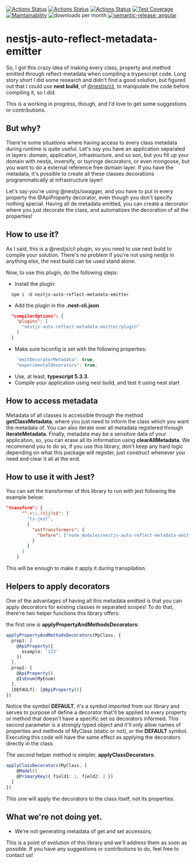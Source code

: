 [![Actions Status](https://github.com/Codibre/nestjs-auto-reflect-metadata-emitter/workflows/build/badge.svg)](https://github.com/Codibre/nestjs-auto-reflect-metadata-emitter/actions)
[![Actions Status](https://github.com/Codibre/nestjs-auto-reflect-metadata-emitter/workflows/test-coverage/badge.svg)](https://github.com/Codibre/nestjs-auto-reflect-metadata-emitter/actions)
[![Actions Status](https://github.com/Codibre/nestjs-auto-reflect-metadata-emitter/workflows/lint/badge.svg)](https://github.com/Codibre/nestjs-auto-reflect-metadata-emitter/actions)
[![Test Coverage](https://api.codeclimate.com/v1/badges/9c5d5262333faef1e8d1/test_coverage)](https://codeclimate.com/github/codibre/nestjs-auto-reflect-metadata-emitter/test_coverage)
[![Maintainability](https://api.codeclimate.com/v1/badges/9c5d5262333faef1e8d1/maintainability)](https://codeclimate.com/github/codibre/nestjs-auto-reflect-metadata-emitter/maintainability)
![downloads per month](https://img.shields.io/npm/dm/nestjs-auto-reflect-metadata-emitter)
[![semantic-release: angular](https://img.shields.io/badge/semantic--release-angular-e10079?logo=semantic-release)](https://github.com/semantic-release/semantic-release)

# nestjs-auto-reflect-metadata-emitter

So, I got this crazy idea of making every class, property and method emitted through reflect-metadata when compiling a trypescript code.
Long story short I did some research and didn't find a good solution, but figured out that I could use **nest build**, of [@nestjs/cli](https://github.com/nestjs/nest-cli), to manipulate the code before compiling it, so I did.

This is a working in progress, though, and I'd love to get some suggestions or contributions.

## But why?

There're some situations where having access to every class metadata during runtime is quite useful. Let's say you have an application separated in layers: domain, application, infrastructure, and so son, but you fill up your domain with nestjs, inversify, or tsyringe decorators, or even mongoose, but you want to do a external reference free domain layer. If you have the metadata, it's possible to create all these classes decorations programmatically at infrastructure layer!

Let's say you're using @nestjs/swagger, and you have to put in every property the @ApiProperty decorator, even though you don't specify nothing special. Having all de metadata emitted, you can create a decorator where you just decorate the class, and automatizes the decoration of all the properties!

## How to use it?

As I said, this is a @nestjs/cli plugin, so you need to use nest build to compile your solution. There's no problem if you're not using nestjs in anything else, the nest build can be used stand alone.

Now, to use this plugin, do the following steps:

* Install the plugin:
```
  npm i -D nestjs-auto-reflect-metadata-emitter
```
* Add the plugin in the **.nest-cli.json**
```json
  "compilerOptions": {
    "plugins": [
      "nestjs-auto-reflect-metadata-emitter/plugin"
    ]
  }
```
* Make sure tsconfig is set with the following properties:
```ts
    "emitDecoratorMetadata": true,
    "experimentalDecorators": true,
```
* Use, at least, **typescript 5.3.3**.
* Compile your application using nest build, and test it using nest start

## How to access metadata

Metadata of all classes is accessible through the method **getClassMetadata**, where you just need to inform the class which you want the metadata of.
You can also iterate over all metadata registered through **iterateMetadata**.
Finally, metadata may be a sensitive data of your application, so, you can erase all its information using **clearAllMetadata**. We recommend you to do so, if you use this library, don't keep any hard logic depending on what this package will register, just construct whenever you need and clear it all at the end.



## How to use it with Jest?

You can set the transformer of this library to run with jest following the example below:

```json
"transform": {
      "^.+\\.(t|j)s$": [
        "ts-jest",
        {
          "astTransformers": {
            "before": ["node_modules/nestjs-auto-reflect-metadata-emitter/plugin"]
          }
        }
      ]
    }
```

This will be enough to make it apply it during transpilation.

## Helpers to apply decorators

One of the advantages of having all this metadata emitted is that you can apply decorators for existing classes in separated scopes! To do that, there're two helper functions this library offers:

the first one is **applyPropertyAndMethodsDecorators**:
```ts
applyPropertyAndMethodsDecorators(MyClass, {
  prop1: [
    @ApiProperty({
      example: '123'
    })
  ],
  prop2: [
    @ApiProperty()
    @IsEnum(MyEnum)
  ],
  [DEFAULT]: [@ApiProperty()]
})
```

Notice the symbol **DEFAULT**, it's a symbol imported from our library and serves to purpose of define a decorator that'll be applied to every property or method that doesn't have a specific set os decorators informed. This second parameter is a strongly typed object and it'll only allow names of properties and methods of MyClass (static or not), or the **DEFAULT** symbol.
Executing this code will have the same effect as applying the decorators directly in the class.

The second helper method is simpler, **applyClassDecorators**:

```ts
applyClassDecorators(MyClass, [
    @Model()
    @PrimaryKey({ field1: 1, field2: 2 })
  ]
})
```

This one will apply the decorators to the class itself, not its properties.

## What we're not doing yet.

* We're not generating metadata of get and set accessors;

This is a point of evolution of this library and we'll address them as soon as possible. If you have any suggestions or contributions to do, feel free to contact us!
